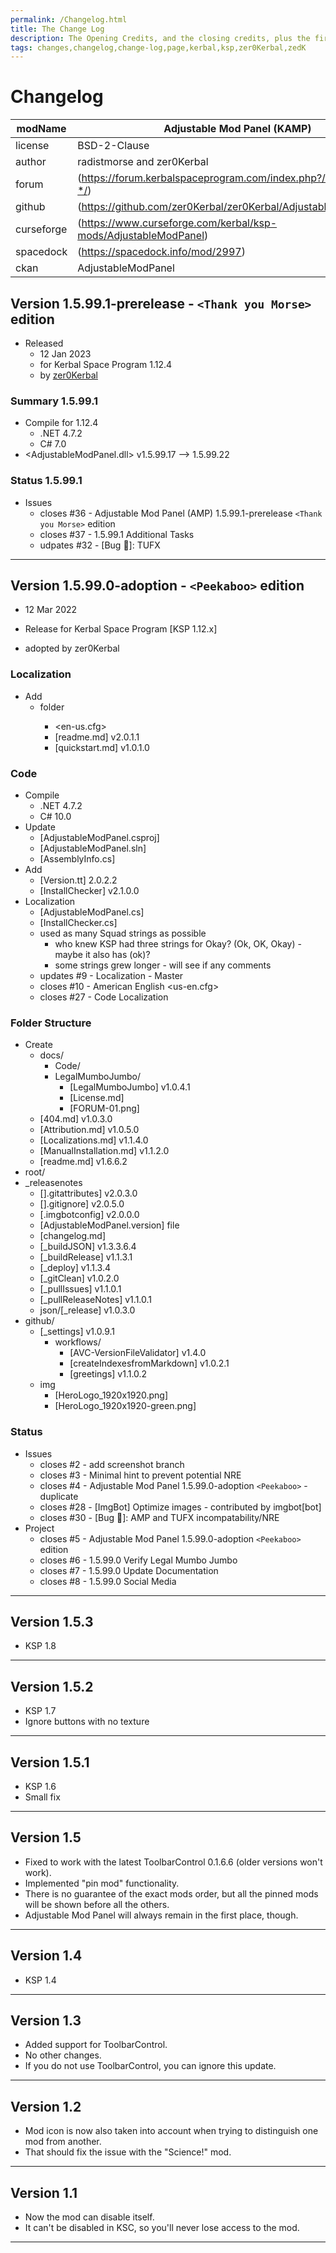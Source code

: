 ```yaml
---
permalink: /Changelog.html
title: The Change Log
description: The Opening Credits, and the closing credits, plus the first of two (or is three) end credit scenes
tags: changes,changelog,change-log,page,kerbal,ksp,zer0Kerbal,zedK
---
```

<!-- hdr-changelog.md v1.0.0.1
Adjustable Mod Panel (KAMP)
created: 13 May 2022
updated: 05 Nov 2022
CC BY-ND 4.0 by zer0Kerbal -->  
# Changelog  
  
| modName    | Adjustable Mod Panel (KAMP)                                       |
| ---------- | ----------------------------------------------------------------- |
| license    | BSD-2-Clause                                                      |
| author     | radistmorse and zer0Kerbal                                        |
| forum      | (https://forum.kerbalspaceprogram.com/index.php?/topic/207263-*/) |
| github     | (https://github.com/zer0Kerbal/zer0Kerbal/AdjustableModPanel)     |
| curseforge | (https://www.curseforge.com/kerbal/ksp-mods/AdjustableModPanel)   |
| spacedock  | (https://spacedock.info/mod/2997)                                 |
| ckan       | AdjustableModPanel                                                |

## Version 1.5.99.1-prerelease - `<Thank you Morse>` edition

* Released
  * 12 Jan 2023
  * for Kerbal Space Program 1.12.4
  * by [zer0Kerbal](https://github.com/zer0Kerbal)

### Summary 1.5.99.1

* Compile for 1.12.4
  * .NET 4.7.2
  * C# 7.0
* <AdjustableModPanel.dll> v1.5.99.17 --> 1.5.99.22

### Status 1.5.99.1

* Issues
  * closes #36 - Adjustable Mod Panel (AMP) 1.5.99.1-prerelease `<Thank you Morse>` edition
  * closes #37 - 1.5.99.1 Additional Tasks
  * udpates #32 - [Bug 🐞]: TUFX

---

## Version 1.5.99.0-adoption -  `<Peekaboo>` edition

* 12 Mar 2022  
* Release for Kerbal Space Program [KSP 1.12.x]

* adopted by zer0Kerbal

### Localization

* Add
  * <Localization> folder
    * <en-us.cfg>
    * [readme.md] v2.0.1.1
    * [quickstart.md] v1.0.1.0

### Code

* Compile
  * .NET 4.7.2
  * C# 10.0
* Update
  * [AdjustableModPanel.csproj]
  * [AdjustableModPanel.sln]
  * [AssemblyInfo.cs]
* Add
  * [Version.tt] 2.0.2.2
  * [InstallChecker] v2.1.0.0
* Localization
  * [AdjustableModPanel.cs]
  * [InstallChecker.cs]
  * used as many Squad strings as possible
    * who knew KSP had three strings for Okay? (Ok, OK, Okay) - maybe it also has (ok)?
    * some strings grew longer - will see if any comments
  * updates #9 - Localization - Master
  * closes #10 - American English <us-en.cfg>
  * closes #27 - Code Localization

### Folder Structure

* Create
  * docs/
    * Code/
    * LegalMumboJumbo/
      * [LegalMumboJumbo] v1.0.4.1
      * [License.md]
      * [FORUM-01.png]
  * [404.md] v1.0.3.0
  * [Attribution.md] v1.0.5.0
  * [Localizations.md] v1.1.4.0
  * [ManualInstallation.md] v1.1.2.0
  * [readme.md] v1.6.6.2
* root/
* _releasenotes
  * [].gitattributes] v2.0.3.0
  * [].gitignore] v2.0.5.0
  * [.imgbotconfig] v2.0.0.0
  * [AdjustableModPanel.version] file
  * [changelog.md]
  * [_buildJSON] v1.3.3.6.4
  * [_buildRelease] v1.1.3.1
  * [_deploy] v1.1.3.4
  * [_gitClean] v1.0.2.0
  * [_pullIssues] v1.1.0.1
  * [_pullReleaseNotes] v1.1.0.1
  * json/[_release] v1.0.3.0
* github/
  * [_settings] v1.0.9.1
    * workflows/
      * [AVC-VersionFileValidator] v1.4.0
      * [createIndexesfromMarkdown] v1.0.2.1
      * [greetings] v1.1.0.2
  * img
    * [HeroLogo_1920x1920.png]
    * [HeroLogo_1920x1920-green.png]

### Status

* Issues
  * closes #2 - add screenshot branch
  * closes #3 - Minimal hint to prevent potential NRE
  * closes #4 - Adjustable Mod Panel 1.5.99.0-adoption `<Peekaboo>` - duplicate
  * closes #28 - [ImgBot] Optimize images - contributed by imgbot[bot]
  * closes #30 - [Bug 🐞]: AMP and TUFX incompatability/NRE
* Project
  * closes #5 - Adjustable Mod Panel 1.5.99.0-adoption `<Peekaboo>` edition
  * closes #6 - 1.5.99.0 Verify Legal Mumbo Jumbo
  * closes #7 - 1.5.99.0 Update Documentation
  * closes #8 - 1.5.99.0 Social Media

---

## Version 1.5.3

* KSP 1.8

---

## Version 1.5.2

* KSP 1.7
* Ignore buttons with no texture

---

## Version 1.5.1

* KSP 1.6
* Small fix

---

## Version 1.5

* Fixed to work with the latest ToolbarControl 0.1.6.6 (older versions won't work).
* Implemented "pin mod" functionality.
* There is no guarantee of the exact mods order, but all the pinned mods will be shown before all the others.
* Adjustable Mod Panel will always remain in the first place, though.

---

## Version 1.4

* KSP 1.4

---

## Version 1.3

* Added support for ToolbarControl.
* No other changes.
* If you do not use ToolbarControl, you can ignore this update.

---

## Version 1.2

* Mod icon is now also taken into account when trying to distinguish one mod from another.
* That should fix the issue with the "Science!" mod.

---

## Version 1.1

* Now the mod can disable itself.
* It can't be disabled in KSC, so you'll never lose access to the mod.

---